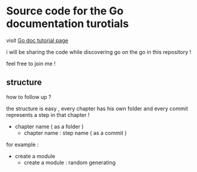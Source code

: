 # Source code for the Go documentation turotials

visit [Go doc tutorial page](https://go.dev/doc/tutorial/)

i will be sharing the code while discovering go on the go in this repository !

feel free to join me !

## structure 

how to follow up ?

the structure is easy , every chapter has his own folder and every commit represents a step in that chapter !

- chapter name ( as a folder )
    - chapter name : step name ( as a commit )

for example :

- create a module
    - create a module : random generating